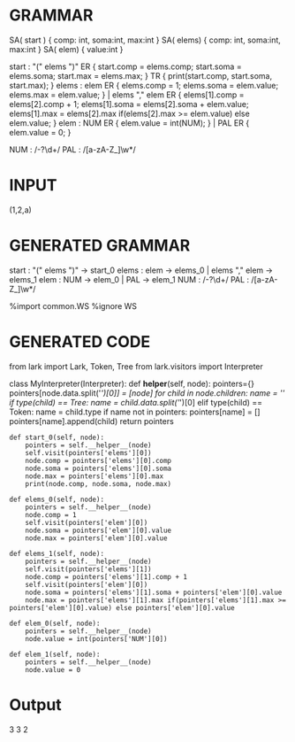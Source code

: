 # GRAMMAR

SA( start ) { comp: int, soma:int, max:int }
SA( elems) { comp: int, soma:int, max:int }
SA( elem) { value:int }

start : "("  elems  ")"
ER { 
    start.comp = elems.comp;
    start.soma = elems.soma;
    start.max = elems.max;
}
TR { 
   print(start.comp, start.soma, start.max); 
}
elems : elem
ER {
    elems.comp = 1;
    elems.soma = elem.value;
    elems.max = elem.value; 
}
| elems "," elem
ER { 
elems[1].comp = elems[2].comp + 1;
elems[1].soma = elems[2].soma + elem.value;
elems[1].max = elems[2].max if(elems[2].max >= elem.value) else elem.value;
}
elem : NUM
ER {
   elem.value = int(NUM);
}
|  PAL
ER {
   elem.value = 0; 
}

NUM : /-?\d+/
PAL  : /[a-zA-Z_]\w*/

# INPUT

(1,2,a)

# GENERATED GRAMMAR

start : "(" elems ")" -> start_0
elems : elem -> elems_0 | elems "," elem -> elems_1
elem : NUM -> elem_0 | PAL -> elem_1
NUM : /-?\d+/
PAL : /[a-zA-Z_]\w*/

%import common.WS
%ignore WS

# GENERATED CODE

from lark import Lark, Token, Tree
from lark.visitors import Interpreter

class MyInterpreter(Interpreter):
    def __helper__(self, node):
        pointers={}
        pointers[node.data.split('_')[0]] = [node]
        for child in node.children:
            name = ''
            if type(child) == Tree:
                name = child.data.split('_')[0]
            elif type(child) == Token:
                name = child.type
            if name not in pointers:
                pointers[name] = []
            pointers[name].append(child)
        return pointers

    def start_0(self, node):
        pointers = self.__helper__(node)
        self.visit(pointers['elems'][0])
        node.comp = pointers['elems'][0].comp
        node.soma = pointers['elems'][0].soma
        node.max = pointers['elems'][0].max
        print(node.comp, node.soma, node.max)

    def elems_0(self, node):
        pointers = self.__helper__(node)
        node.comp = 1
        self.visit(pointers['elem'][0])
        node.soma = pointers['elem'][0].value
        node.max = pointers['elem'][0].value

    def elems_1(self, node):
        pointers = self.__helper__(node)
        self.visit(pointers['elems'][1])
        node.comp = pointers['elems'][1].comp + 1
        self.visit(pointers['elem'][0])
        node.soma = pointers['elems'][1].soma + pointers['elem'][0].value
        node.max = pointers['elems'][1].max if(pointers['elems'][1].max >= pointers['elem'][0].value) else pointers['elem'][0].value

    def elem_0(self, node):
        pointers = self.__helper__(node)
        node.value = int(pointers['NUM'][0])

    def elem_1(self, node):
        pointers = self.__helper__(node)
        node.value = 0
    
# Output

3 3 2